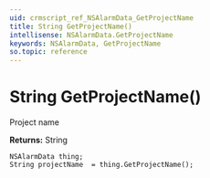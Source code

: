 ```yaml
---
uid: crmscript_ref_NSAlarmData_GetProjectName
title: String GetProjectName()
intellisense: NSAlarmData.GetProjectName
keywords: NSAlarmData, GetProjectName
so.topic: reference
---
```


# String GetProjectName()

Project name

**Returns:** String

```crmscript
NSAlarmData thing;
String projectName  = thing.GetProjectName();
```

